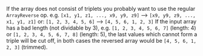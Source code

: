 If the array does not consist of triplets you probably want to use the regular `ArrayReverse` op.
e.g. `[x1, y1, z1, ..., x9, y9, z9]` —> `[x9, y9, z9, ..., x1, y1, z1]`
or: `[1, 2, 3, 4, 5, 6]` —> `[4, 5, 6, 1, 2, 3]`
If the input array has a bad length (not dividable by 3), e.g. `[1, 2, 3, 4, 5, 6, 7]` (length: 4) or `[1, 2, 3, 4, 5, 6, 7, 8]` (length: 5), the last values which cannot form a triple will be cut off, in both cases the reversed array would be `[4, 5, 6, 1, 2, 3]` (trimmed).
